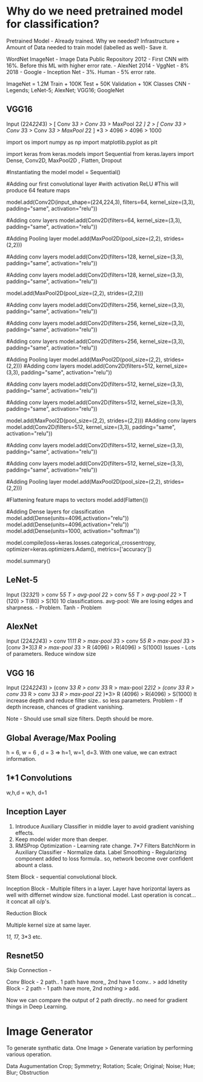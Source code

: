 # Why do we need pretrained model for classification?
Pretrained Model - Already trained.
Why we needed?
    Infrastructure + Amount of Data needed to train model (labelled as well)- Save it.

WordNet
ImageNet - Image Data Public Repository
    2012 - First CNN with 16%. Before this ML with higher error rate. - AlexNet
    2014 - VggNet - 8%
    2018 - Google - Inception Net - 3%. Human - 5% error rate.

ImageNet = 1.2M Train + 100K Test + 50K Validation + 10K Classes
CNN - Legends; LeNet-5; AlexNet; VGG16; GoogleNet

## VGG16
Input (224*224*3) > [ Conv 3*3 > Conv 3*3 > MaxPool 2*2 ] *2 > [ Conv 3*3 > Conv 3*3 > Conv 3*3 > MaxPool 2*2 ] *3 > 4096 > 4096 > 1000

import os
import numpy as np
import matplotlib.pyplot as plt

import keras
from keras.models import Sequential
from keras.layers import Dense, Conv2D, MaxPool2D , Flatten, Dropout

#Instantiating the model
model =  Sequential()

#Adding our first convolutional layer
#with activation ReLU
#This will produce 64 feature maps

model.add(Conv2D(input_shape=(224,224,3),
                 filters=64,
                 kernel_size=(3,3),
                 padding="same", 
                 activation="relu"))

#Adding conv layers
model.add(Conv2D(filters=64,
                 kernel_size=(3,3),
                 padding="same", 
                 activation="relu"))

#Adding Pooling layer
model.add(MaxPool2D(pool_size=(2,2),
                    strides=(2,2)))

#Adding conv layers
model.add(Conv2D(filters=128, 
                 kernel_size=(3,3), 
                 padding="same",
                 activation="relu"))

#Adding conv layers
model.add(Conv2D(filters=128, 
                 kernel_size=(3,3), 
                 padding="same", 
                 activation="relu"))

model.add(MaxPool2D(pool_size=(2,2),
                    strides=(2,2)))



#Adding conv layers
model.add(Conv2D(filters=256, 
                 kernel_size=(3,3), 
                 padding="same",
                 activation="relu"))

#Adding conv layers
model.add(Conv2D(filters=256, 
                 kernel_size=(3,3), 
                 padding="same", 
                 activation="relu"))

#Adding conv layers
model.add(Conv2D(filters=256, 
                 kernel_size=(3,3),
                 padding="same",
                 activation="relu"))


#Adding Pooling layer
model.add(MaxPool2D(pool_size=(2,2),
                    strides=(2,2)))
#Adding conv layers
model.add(Conv2D(filters=512, 
                 kernel_size=(3,3), 
                 padding="same", 
                 activation="relu"))

#Adding conv layers
model.add(Conv2D(filters=512, 
                 kernel_size=(3,3), 
                 padding="same",
                 activation="relu"))

#Adding conv layers
model.add(Conv2D(filters=512,
                 kernel_size=(3,3), 
                 padding="same", 
                 activation="relu"))

model.add(MaxPool2D(pool_size=(2,2),
                    strides=(2,2)))
#Adding conv layers
model.add(Conv2D(filters=512, 
                 kernel_size=(3,3), 
                 padding="same", 
                 activation="relu"))

#Adding conv layers
model.add(Conv2D(filters=512, 
                 kernel_size=(3,3), 
                 padding="same", 
                 activation="relu"))

#Adding conv layers
model.add(Conv2D(filters=512,
                 kernel_size=(3,3), 
                 padding="same", 
                 activation="relu"))

#Adding Pooling layer
model.add(MaxPool2D(pool_size=(2,2),
                    strides=(2,2)))

#Flattening feature maps to vectors
model.add(Flatten())

#Adding Dense layers for classification
model.add(Dense(units=4096,activation="relu"))
model.add(Dense(units=4096,activation="relu"))
model.add(Dense(units=1000, activation="softmax"))


model.compile(loss=keras.losses.categorical_crossentropy,
              optimizer=keras.optimizers.Adam(),
              metrics=['accuracy'])

model.summary()

## LeNet-5
Input (32*32*1) > conv 5*5 T > avg-pool 2*2 > conv 5*5 T > avg-pool 2*2 > T (120) > T(80) > S(10)
    10 classifications.
    avg-pool: We are losing edges and sharpness. - Problem.
    Tanh - Problem

## AlexNet
Input (224*224*3) > conv 11*11 R > max-pool 3*3 > conv 5*5 R > max-pool 3*3 > [conv 3*3]*3 R > max-pool 3*3 > R (4096) > R(4096) > S(1000)
    Issues - Lots of parameters. 
        Reduce window size

## VGG 16
Input (224*224*3) > (conv 3*3 R > conv 3*3 R > max-pool 2*2)*2 > (conv 3*3 R > conv 3*3 R > conv 3*3 R > max-pool 2*2 )*3> R (4096) > R(4096) > S(1000)
    It increase depth and reduce filter size.. so less parameters.
    Problem - If depth increase, chances of gradient vanishing.

Note - Should use small size filters.
       Depth should be more.

## Global Average/Max Pooling
h = 6, w = 6 , d = 3 => h=1, w=1, d=3. With one value, we can extract information.

## 1*1 Convolutions
w,h,d = w,h, d=1
## Inception Layer
1. Introduce Auxiliary Classifier in middle layer to avoid gradient vanishing effects.
2. Keep model wider more than deeper.
3. RMSProp Optimization - Learning rate change.
   7*7 Filters
   BatchNorm in Auxiliary Classifier - Normalize data.
   Label Smoothing - Regularizing component added to loss formula.. so, network become over confident abount a class.

Stem Block - sequential convolutional block.

Inception Block - Multiple filters in a layer. Layer have horizontal layers as well with differnet window size. functional model. Last operation is concat... it concat all o/p's.

Reduction Block 

Multiple kernel size at same layer.

1*1, 1*7, 3*3 etc.

## Resnet50
Skip Connection - 


Conv Block - 2 path.. 1 path have more,, 2nd have 1 conv.. > add
Idnetity Block - 2 path - 1 path have more, 2nd nothing > add.

Now we can compare the output of 2 path directly.. no need for gradient things in Deep Learning.


# Image Generator
To generate synthatic data.
One Image > Generate variation by performing various operation.

Data Augumentation
    Crop; Symmetry; Rotation; Scale; Original; Noise; Hue; Blur; Obstruction